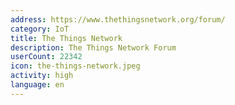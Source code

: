 ```yaml
---
address: https://www.thethingsnetwork.org/forum/
category: IoT
title: The Things Network
description: The Things Network Forum
userCount: 22342
icon: the-things-network.jpeg
activity: high
language: en
---
```

